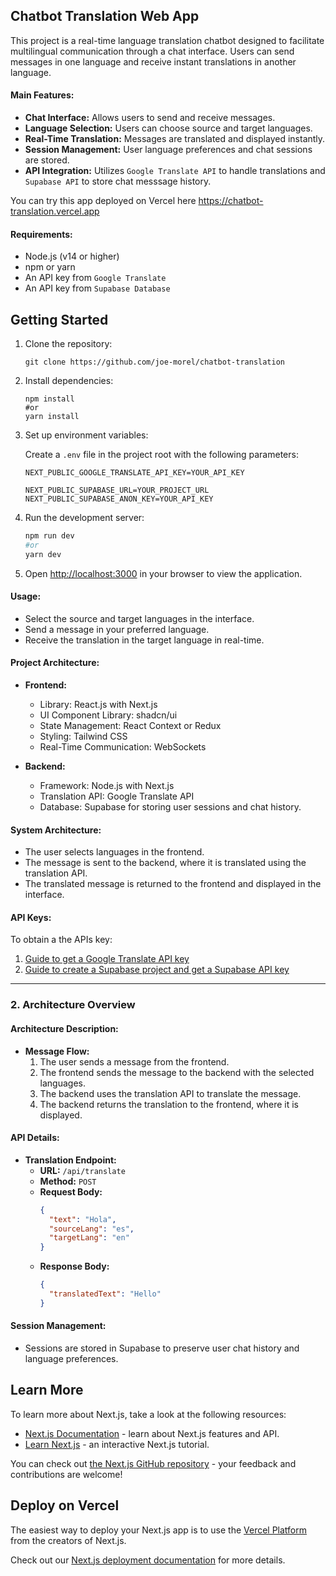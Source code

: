 ## Chatbot Translation Web App

This project is a real-time language translation chatbot designed to facilitate 
multilingual communication through a chat interface. Users can send messages in 
one language and receive instant translations in another language.

#### **Main Features:**
- **Chat Interface:** Allows users to send and receive messages.
- **Language Selection:** Users can choose source and target languages.
- **Real-Time Translation:** Messages are translated and displayed instantly.
- **Session Management:** User language preferences and chat sessions are stored.
- **API Integration:** Utilizes  `Google Translate API` to handle translations  and  `Supabase API` to store chat messsage history.

You can try this app deployed on Vercel here https://chatbot-translation.vercel.app

#### **Requirements:**
- Node.js (v14 or higher)
- npm or yarn
- An API key from `Google Translate`
- An API key from `Supabase Database`

## Getting Started

1. Clone the repository:

   ```shell
   git clone https://github.com/joe-morel/chatbot-translation
   ```
2. Install dependencies:

   ```shell
   npm install
   #or
   yarn install
   ```
3. Set up environment variables:

   Create a `.env` file in the project root with the following parameters:

   ```shell
   NEXT_PUBLIC_GOOGLE_TRANSLATE_API_KEY=YOUR_API_KEY

   NEXT_PUBLIC_SUPABASE_URL=YOUR_PROJECT_URL
   NEXT_PUBLIC_SUPABASE_ANON_KEY=YOUR_API_KEY
   ```

4. Run the development server:

   ```bash
   npm run dev
   #or
   yarn dev
   ```
5. Open [http://localhost:3000](http://localhost:3000) in your browser to view the application.

#### **Usage:**
- Select the source and target languages in the interface.
- Send a message in your preferred language.
- Receive the translation in the target language in real-time.

#### **Project Architecture:**

- **Frontend:**
  - Library: React.js with Next.js
  - UI Component Library: shadcn/ui
  - State Management: React Context or Redux
  - Styling: Tailwind CSS
  - Real-Time Communication: WebSockets

- **Backend:**
  - Framework: Node.js with Next.js
  - Translation API: Google Translate API 
  - Database: Supabase for storing user sessions and chat history.

#### **System Architecture:**
- The user selects languages in the frontend.
- The message is sent to the backend, where it is translated using the translation API.
- The translated message is returned to the frontend and displayed in the interface.

#### **API Keys:**
To obtain a the APIs key:
1. [Guide to get a Google Translate API key](https://cloud.google.com/translate/docs/setup)
2. [Guide to create a Supabase project and get a Supabase API key](https://supabase.com/docs/guides/getting-started/quickstarts/nextjs)

---

### 2. **Architecture Overview**

#### **Architecture Description:**

- **Message Flow:**
  1. The user sends a message from the frontend.
  2. The frontend sends the message to the backend with the selected languages.
  3. The backend uses the translation API to translate the message.
  4. The backend returns the translation to the frontend, where it is displayed.

#### **API Details:**
- **Translation Endpoint:**
  - **URL:** `/api/translate`
  - **Method:** `POST`
  - **Request Body:**
    ```json
    {
      "text": "Hola",
      "sourceLang": "es",
      "targetLang": "en"
    }
    ```
  - **Response Body:**
    ```json
    {
      "translatedText": "Hello"
    }
    ```

#### **Session Management:**
- Sessions are stored in Supabase to preserve user chat history and language preferences.

## Learn More

To learn more about Next.js, take a look at the following resources:

- [Next.js Documentation](https://nextjs.org/docs) - learn about Next.js features and API.
- [Learn Next.js](https://nextjs.org/learn) - an interactive Next.js tutorial.

You can check out [the Next.js GitHub repository](https://github.com/vercel/next.js) - your feedback and contributions are welcome!

## Deploy on Vercel

The easiest way to deploy your Next.js app is to use the [Vercel Platform](https://vercel.com/new?utm_medium=default-template&filter=next.js&utm_source=create-next-app&utm_campaign=create-next-app-readme) from the creators of Next.js.

Check out our [Next.js deployment documentation](https://nextjs.org/docs/app/building-your-application/deploying) for more details.
